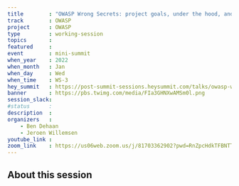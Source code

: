 ```yaml
---
title        : "OWASP Wrong Secrets: project goals, under the hood, and where do we go from here?"
track        : OWASP
project      : OWASP
type         : working-session
topics       :
featured     :
event        : mini-summit
when_year    : 2022
when_month   : Jan
when_day     : Wed
when_time    : WS-3
hey_summit   : https://post-summit-sessions.heysummit.com/talks/owasp-wrongsecrets-project-goals-under-the-hood-and-where-do-we-go-from-here/
banner       : https://pbs.twimg.com/media/FIa3GHNXwAMSm0l.png
session_slack:
#status      : 
description  :
organizers   :
    - Ben Dehaan
    - Jeroen Willemsen
youtube_link : 
zoom_link    : https://us06web.zoom.us/j/81703362902?pwd=RnZpcHdkTFBNTTNram9PWnUvMXRpQT09
---
```


## About this session

